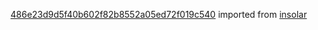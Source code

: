 [486e23d9d5f40b602f82b8552a05ed72f019c540](https://github.com/insolar/insolar/commit/486e23d9d5f40b602f82b8552a05ed72f019c540) imported from [insolar](https://github.com/insolar/insolar)
